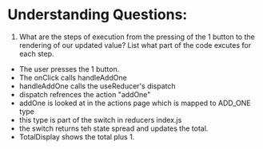 # Understanding Questions:
1. What are the steps of execution from the pressing of the 1 button to the rendering of our updated value? List what part of the code excutes for each step.
* The user presses the 1 button.
* The onClick calls handleAddOne
* handleAddOne calls the useReducer's dispatch 
* dispatch refrences the action "addOne"
* addOne is looked at in the actions page which is mapped to ADD_ONE type
* this type is part of the switch in reducers index.js
* the switch returns teh state spread and updates the total.
* TotalDisplay shows the total plus 1.
